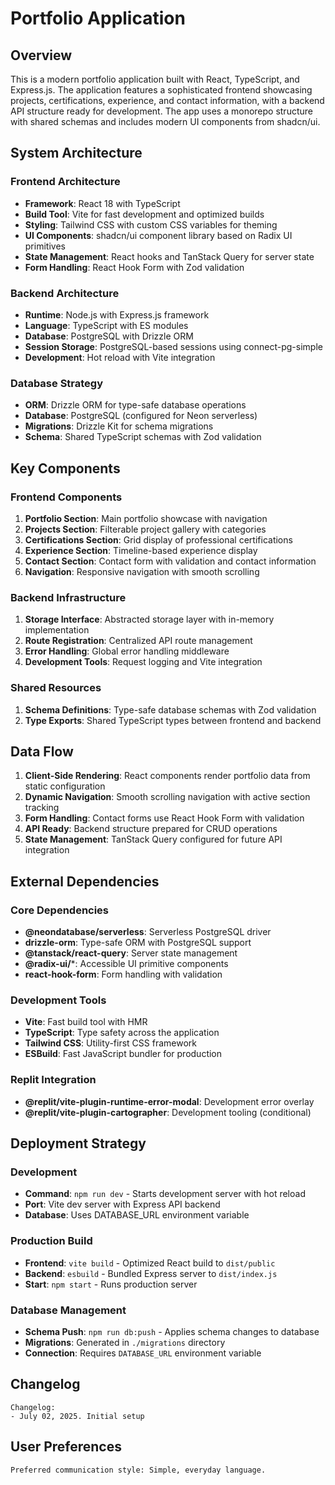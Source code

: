 # Portfolio Application

## Overview

This is a modern portfolio application built with React, TypeScript, and Express.js. The application features a sophisticated frontend showcasing projects, certifications, experience, and contact information, with a backend API structure ready for development. The app uses a monorepo structure with shared schemas and includes modern UI components from shadcn/ui.

## System Architecture

### Frontend Architecture
- **Framework**: React 18 with TypeScript
- **Build Tool**: Vite for fast development and optimized builds
- **Styling**: Tailwind CSS with custom CSS variables for theming
- **UI Components**: shadcn/ui component library based on Radix UI primitives
- **State Management**: React hooks and TanStack Query for server state
- **Form Handling**: React Hook Form with Zod validation

### Backend Architecture
- **Runtime**: Node.js with Express.js framework
- **Language**: TypeScript with ES modules
- **Database**: PostgreSQL with Drizzle ORM
- **Session Storage**: PostgreSQL-based sessions using connect-pg-simple
- **Development**: Hot reload with Vite integration

### Database Strategy
- **ORM**: Drizzle ORM for type-safe database operations
- **Database**: PostgreSQL (configured for Neon serverless)
- **Migrations**: Drizzle Kit for schema migrations
- **Schema**: Shared TypeScript schemas with Zod validation

## Key Components

### Frontend Components
1. **Portfolio Section**: Main portfolio showcase with navigation
2. **Projects Section**: Filterable project gallery with categories
3. **Certifications Section**: Grid display of professional certifications
4. **Experience Section**: Timeline-based experience display
5. **Contact Section**: Contact form with validation and contact information
6. **Navigation**: Responsive navigation with smooth scrolling

### Backend Infrastructure
1. **Storage Interface**: Abstracted storage layer with in-memory implementation
2. **Route Registration**: Centralized API route management
3. **Error Handling**: Global error handling middleware
4. **Development Tools**: Request logging and Vite integration

### Shared Resources
1. **Schema Definitions**: Type-safe database schemas with Zod validation
2. **Type Exports**: Shared TypeScript types between frontend and backend

## Data Flow

1. **Client-Side Rendering**: React components render portfolio data from static configuration
2. **Dynamic Navigation**: Smooth scrolling navigation with active section tracking
3. **Form Handling**: Contact forms use React Hook Form with validation
4. **API Ready**: Backend structure prepared for CRUD operations
5. **State Management**: TanStack Query configured for future API integration

## External Dependencies

### Core Dependencies
- **@neondatabase/serverless**: Serverless PostgreSQL driver
- **drizzle-orm**: Type-safe ORM with PostgreSQL support
- **@tanstack/react-query**: Server state management
- **@radix-ui/***: Accessible UI primitive components
- **react-hook-form**: Form handling with validation

### Development Tools
- **Vite**: Fast build tool with HMR
- **TypeScript**: Type safety across the application
- **Tailwind CSS**: Utility-first CSS framework
- **ESBuild**: Fast JavaScript bundler for production

### Replit Integration
- **@replit/vite-plugin-runtime-error-modal**: Development error overlay
- **@replit/vite-plugin-cartographer**: Development tooling (conditional)

## Deployment Strategy

### Development
- **Command**: `npm run dev` - Starts development server with hot reload
- **Port**: Vite dev server with Express API backend
- **Database**: Uses DATABASE_URL environment variable

### Production Build
- **Frontend**: `vite build` - Optimized React build to `dist/public`
- **Backend**: `esbuild` - Bundled Express server to `dist/index.js`
- **Start**: `npm start` - Runs production server

### Database Management
- **Schema Push**: `npm run db:push` - Applies schema changes to database
- **Migrations**: Generated in `./migrations` directory
- **Connection**: Requires `DATABASE_URL` environment variable

## Changelog

```
Changelog:
- July 02, 2025. Initial setup
```

## User Preferences

```
Preferred communication style: Simple, everyday language.
```